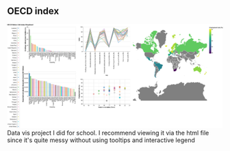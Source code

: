## OECD index

![chart](visualization.png)
Data vis project I did for school. I recommend viewing it via the html file since it's quite messy without using tooltips and interactive legend
